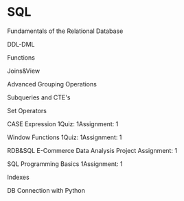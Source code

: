 # SQL

Fundamentals of the Relational Database

 DDL-DML

 Functions

 Joins&View

 Advanced Grouping Operations

 Subqueries and CTE's

 Set Operators

 CASE Expression
1Quiz: 1Assignment: 1

 Window Functions
1Quiz: 1Assignment: 1

 RDB&SQL E-Commerce Data Analysis Project
Assignment: 1

 SQL Programming Basics
1Assignment: 1

 Indexes

 
 DB Connection with Python

